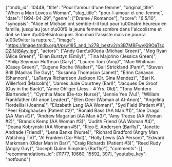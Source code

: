 {"tmdb_id": 10449, "title": "Pour l'amour d'une femme", "original_title": "When a Man Loves a Woman", "slug_title": "pour-l-amour-d-une-femme", "date": "1994-04-29", "genre": ["Drame / Romance"], "score": "6.5/10", "synopsis": "Alice et Michael ont semble-t-il tout pour \u00eatre heureux en famille, jusqu'au jour o\u00f9 la jeune femme sombre dans l'alcoolisme et doit se faire d\u00e9sintoxiquer. Son mari l'assiste mais ne pourra \u00e9viter la rupture.", "image": "https://image.tmdb.org/t/p/w185_and_h278_bestv2/n3B7MBFwyKj9OaTscDZlfJt8Ayy.jpg", "actors": ["Andy Garc\u00eda (Michael Green)", "Meg Ryan (Alice Green)", "Ellen Burstyn (Emily)", "Tina Majorino (Jessica Green)", "Philip Seymour Hoffman (Gary)", "Lauren Tom (Amy)", "Mae Whitman (Casey Green)", "Eugene Roche (Walter)", "Gail Strickland (Pam)", "Steven Brill (Madras Tie Guy)", "Susanna Thompson (Janet)", "Erinn Canavan (Shannon)", "LaTanya Richardson Jackson (Dr. Gina Mendez)", "Bari K. Willerford (Malcolm)", "James Jude Courtney (Earl)", "Jacques De Groot (Guy in the Back)", "Anne Ohliger (Jess - 4 Yrs. Old)", "Tony Montero (Bartender)", "Cynthia Mace (De-tox Nurse)", "Jennie Yee (Vu)", "William Frankfather (Al-anon Leader)", "Ellen Geer (Woman at Al-Anon)", "Angelina Fiordellisi (Joanna)", "Elizabeth Lang (AA Woman)", "Syd Field (Patient #1)", "Peer Ebbighausen (Patient #2)", "Ronald Bass (AA Man #1)", "Joe Drago (AA Man #2)", "Andrew Magarian (AA Man #3)", "Amy Treese (AA Woman #2)", "Brandis Kemp (AA Woman #3)", "Judith Friend (AA Woman #4)", "Deana Kobrynski (AA Woman #5)", "Rico E. Anderson (Barfly)", "Janette Andrade (Friend)", "Lena Banks (Nurse)", "Richard Bradford (Angry Man Watching TV)", "Al Franken (Co-Pilot)", "Holly Lewis (AA Person)", "Edward Markmann (Older Man in Bar)", "Craig Richards (Patient #3)", "Reed Rudy (Angry Guy)", "Joseph Quinn Simpkins (Barfly)"], "comments": [], "recommandations_id": [11777, 10660, 15592, 397], "youtube_key": "notfound"}